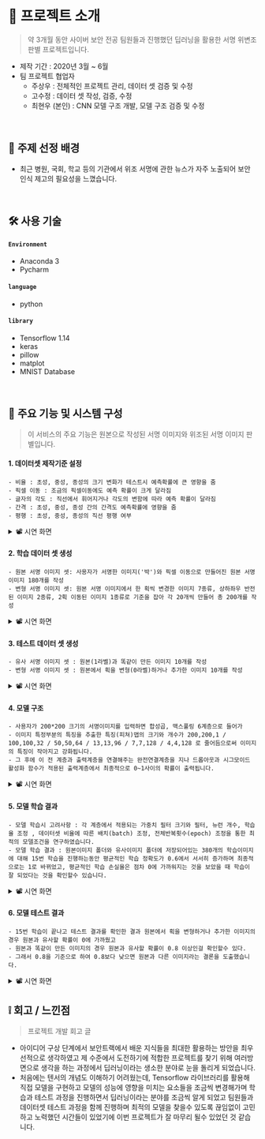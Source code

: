 # 📝 프로젝트 소개
>약 3개월 동안 사이버 보안 전공 팀원들과 진행했던 딥러닝을 활용한 서명 위변조 판별 프로젝트입니다.  
- 제작 기간 : 2020년 3월 ~ 6월  
- 팀 프로젝트 협업자  
    - 주상우 : 전체적인 프로젝트 관리, 데이터 셋 검증 및 수정
    - 고수정 : 데이터 셋 작성, 검증, 수정 
    - 최현우 (본인) : CNN 모델 구조 개발, 모델 구조 검증 및 수정


</br>


## 🌉 주제 선정 배경
  - 최근 병원, 국회, 학교 등의 기관에서 위조 서명에 관한 뉴스가 자주 노출되어 보안 인식 제고의 필요성을 느꼈습니다.


</br>



## 🛠 사용 기술
#### `Environment`
  - Anaconda 3
  - Pycharm
#### `language`
  - python
#### `library`  
  - Tensorflow 1.14
  - keras
  - pillow
  - matplot
  - MNIST Database

</br>


## 🔎 주요 기능 및 시스템 구성 
>이 서비스의 주요 기능은 원본으로 작성된 서명 이미지와 위조된 서명 이미지 판별입니다.

#### 1. 데이터셋 제작기준 설정
    - 비율 : 초성, 중성, 종성의 크기 변화가 테스트시 예측확률에 큰 영향을 줌
    - 픽셀 이동 : 조금의 픽셀이동에도 예측 확률이 크게 달라짐
    - 글자의 각도 : 직선에서 휘어지거나 각도의 변함에 따라 예측 확률이 달라짐
    - 간격 : 초성, 중성, 종성 간의 간격도 예측확률에 영향을 줌
    - 평행 : 초성, 중성, 종성의 직선 평행 여부  

<details>
    <summary>📽 시연 화면</summary>
        <div markdown="1">
          <img src="https://user-images.githubusercontent.com/62496215/168131611-0dac86d3-37ab-4a3c-93e5-71257208eb3a.png" width="1000">
        </div>
</details>



#### 2. 학습 데이터 셋 생성

    - 원본 서명 이미지 셋: 사용자가 서명한 이미지('박')와 픽셀 이동으로 만들어진 원본 서명이미지 180개를 작성
    - 변형 서명 이미지 셋: 원본 서명 이미지에서 한 획씩 변경한 이미지 7종류, 상하좌우 반전된 이미지 2종류, 2획 이동된 이미지 1종류로 기준을 잡아 각 20개씩 만들어 총 200개를 작성

<details>
    <summary>📽 시연 화면</summary>
        <div markdown="1">
          <img src="https://user-images.githubusercontent.com/62496215/168134948-b05fd734-01a4-4225-9b9f-daea9b19d031.png" width="1000">
        </div>
</details>

#### 3. 테스트 데이터 셋 생성
    - 유사 서명 이미지 셋 : 원본(1라벨)과 똑같이 만든 이미지 10개를 작성  
    - 변형 서명 이미지 셋 : 원본에서 획을 변형(0라벨)하거나 추가한 이미지 10개를 작성

<details>
    <summary>📽 시연 화면</summary>
        <div markdown="1">
          <img src="https://user-images.githubusercontent.com/62496215/168135052-f4bf7574-66d8-4dc2-9bde-ec6a9de5c878.png" width="1000">
        </div>
</details>


#### 4. 모델 구조
    - 사용자가 200*200 크기의 서명이미지를 입력하면 합성곱, 맥스풀링 6계층으로 들어가 
    - 이미지 특정부분의 특징을 추출한 특징(피쳐)맵의 크기와 개수가 200,200,1 / 100,100,32 / 50,50,64 / 13,13,96 / 7,7,128 / 4,4,128 로 줄어듬으로써 이미지의 특징이 작아지고 강화됩니다. 
    - 그 후에 이 전 계층과 출력계층을 연결해주는 완전연결계층을 지나 드롭아웃과 시그모이드 활성화 함수가 적용된 출력계층에서 최종적으로 0~1사이의 확률이 출력됩니다.
   

<details>
    <summary>📽 시연 화면</summary>
        <div markdown="1">
          <img src="https://user-images.githubusercontent.com/62496215/168131803-f12cb746-60d4-48e2-9377-2c6a77f1ccb3.png" width="1000">
        </div>
</details>

   
#### 5. 모델 학습 결과
    - 모델 학습시 고려사항 : 각 계층에서 적용되는 가중치 필터 크기와 필터, 뉴런 개수, 학습율 조정 , 데이터셋 비율에 따른 배치(batch) 조정, 전체반복횟수(epoch) 조정을 통한 최적의 모델조건을 연구하였습니다.
    - 모델 학습 결과 : 원본이미지 폴더와 유사이미지 폴더에 저장되어있는 380개의 학습이미지에 대해 15번 학습을 진행하는동안 평균적인 학습 정확도가 0.6에서 서서히 증가하며 최종적으로는 1로 바뀌었고, 평균적인 학습 손실율은 점차 0에 가까워지는 것을 보았을 때 학습이 잘 되었다는 것을 확인할수 있습니다.      
 

<details>
    <summary>📽 시연 화면</summary>
        <div markdown="1">
          <img src="https://user-images.githubusercontent.com/62496215/168132659-8cc7d20e-4e72-4fff-b852-44b5f404bdc7.png" width="1000">
        </div>
</details>
    
    
#### 6. 모델 테스트 결과    
    - 15번 학습이 끝나고 테스트 결과를 확인한 결과 원본에서 획을 변형하거나 추가한 이미지의 경우 원본과 유사할 확률이 0에 가까웠고 
    - 원본과 똑같이 만든 이미지의 경우 원본과 유사할 확률이 0.8 이상인걸 확인할수 있다. 
    - 그래서 0.8을 기준으로 하여 0.8보다 낮으면 원본과 다른 이미지라는 결론을 도출했습니다.
  

<details>
    <summary>📽 시연 화면</summary>
        <div markdown="1">
          <img src="https://user-images.githubusercontent.com/62496215/168132753-7e2b56dc-be6d-4d7d-af0c-cff67f56d479.png" width="1000">
        </div>
</details>
    
    
## ❕ 회고 / 느낀점
>프로젝트 개발 회고 글
- 아이디어 구상 단계에서 보안트랙에서 배운 지식들을 최대한 활용하는 방안을 최우선적으로 생각하였고 제 수준에서 도전하기에 적합한 프로젝트를 찾기 위해 여러방면으로 생각을 하는 과정에서 딥러닝이라는 생소한 분야로 눈을 돌리게 되었습니다. 
- 처음에는 텐서의 개념도 이해하기 어려웠는데, Tensorflow 라이브러리를 활용해 직접 모델을 구현하고 모델의 성능에 영향을 미치는 요소들을 조금씩 변경해가며 학습과 테스트 과정을 진행하면서 딥러닝이라는 분야를 조금씩 알게 되었고 팀원들과 데이터셋 테스트 과정을 함께 진행하며 최적의 모델을 찾을수 있도록 끊임없이 고민하고 노력했던 시간들이 있었기에 이번 프로젝트가 잘 마무리 될수 있었던 것 같습니다.












